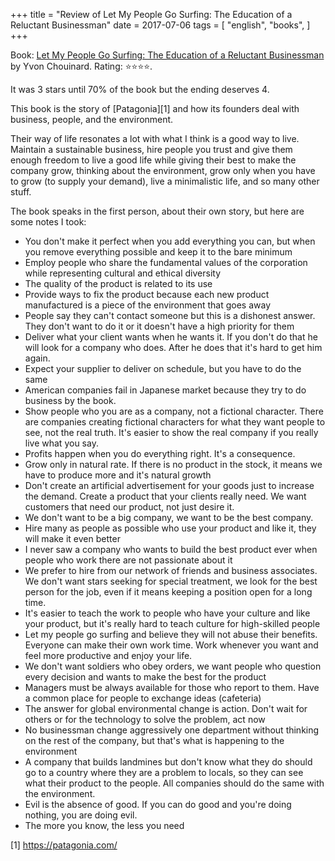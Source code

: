 +++
title = "Review of Let My People Go Surfing: The Education of a Reluctant Businessman"
date = 2017-07-06
tags = [
    "english",
    "books",
]
+++

Book: [Let My People Go Surfing: The Education of a Reluctant Businessman](https://www.goodreads.com/book/show/22155) by Yvon Chouinard. Rating: ⭐️⭐️⭐️⭐️.

It was 3 stars until 70% of the book but the ending deserves 4.

This book is the story of [Patagonia][1] and how its founders deal with business, people, and the environment.

Their way of life resonates a lot with what I think is a good way to live. Maintain a sustainable business, hire people you trust and give them enough freedom to live a good life while giving their best to make the company grow, thinking about the environment, grow only when you have to grow (to supply your demand), live a minimalistic life, and so many other stuff.

The book speaks in the first person, about their own story, but here are some notes I took:

* You don't make it perfect when you add everything you can, but when you remove everything possible and keep it to the bare minimum
* Employ people who share the fundamental values of the corporation while representing cultural and ethical diversity
* The quality of the product is related to its use
* Provide ways to fix the product because each new product manufactured is a piece of the environment that goes away
* People say they can't contact someone but this is a dishonest answer. They don't want to do it or it doesn't have a high priority for them
* Deliver what your client wants when he wants it. If you don't do that he will look for a company who does. After he does that it's hard to get him again.
* Expect your supplier to deliver on schedule, but you have to do the same
* American companies fail in Japanese market because they try to do business by the book.
* Show people who you are as a company, not a fictional character. There are companies creating fictional characters for what they want people to see, not the real truth. It's easier to show the real company if you really live what you say.
* Profits happen when you do everything right. It's a consequence.
* Grow only in natural rate. If there is no product in the stock, it means we have to produce more and it's natural growth
* Don't create an artificial advertisement for your goods just to increase the demand. Create a product that your clients really need. We want customers that need our product, not just desire it.
* We don't want to be a big company, we want to be the best company.
* Hire many as people as possible who use your product and like it, they will make it even better
* I never saw a company who wants to build the best product ever when people who work there are not passionate about it
* We prefer to hire from our network of friends and business associates. We don't want stars seeking for special treatment, we look for the best person for the job, even if it means keeping a position open for a long time.
* It's easier to teach the work to people who have your culture and like your product, but it's really hard to teach culture for high-skilled people
* Let my people go surfing and believe they will not abuse their benefits. Everyone can make their own work time. Work whenever you want and feel more productive and enjoy your life.
* We don't want soldiers who obey orders, we want people who question every decision and wants to make the best for the product
* Managers must be always available for those who report to them. Have a common place for people to exchange ideas (cafeteria)
* The answer for global environmental change is action. Don't wait for others or for the technology to solve the problem, act now
* No businessman change aggressively one department without thinking on the rest of the company, but that's what is happening to the environment
* A company that builds landmines but don't know what they do should go to a country where they are a problem to locals, so they can see what their product to the people. All companies should do the same with the environment.
* Evil is the absence of good. If you can do good and you're doing nothing, you are doing evil.
* The more you know, the less you need

[1] https://patagonia.com/
